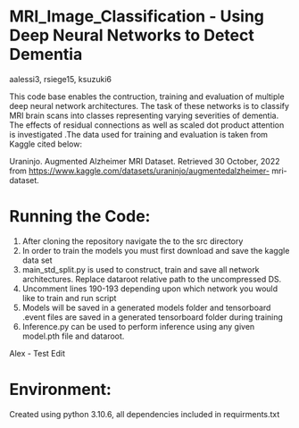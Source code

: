 # MRI_Image_Classification - Using Deep Neural Networks to Detect Dementia
aalessi3, rsiege15, ksuzuki6

This code base enables the contruction, training and evaluation of multiple deep neural network architectures. The task of these networks is to classify MRI brain scans into classes representing varying severities of dementia. The effects of residual connections as well as scaled dot product attention is investigated .The data used for training and evaluation is taken from Kaggle cited below:

Uraninjo. Augmented Alzheimer MRI Dataset. Retrieved 30 October, 2022 from https://www.kaggle.com/datasets/uraninjo/augmentedalzheimer-
mri-dataset.


# Running the Code:
1. After cloning the repository navigate the to the src directory
2. In order to train the models you must first download and save the kaggle data set
3. main_std_split.py is used to construct, train and save all network architectures. Replace dataroot relative path to the uncompressed DS.
4. Uncomment lines 190-193 depending upon which network you would like to train and run script
5. Models will be saved in a generated models folder and tensorboard .event files are saved in a generated tensorboard folder during training
6. Inference.py can be used to perform inference using any given model.pth file and dataroot. 

Alex - Test Edit


# Environment:
Created using python 3.10.6, all dependencies included in requirments.txt

